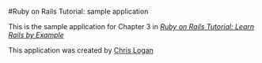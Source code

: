 #Ruby on Rails Tutorial: sample application

This is the sample application for Chapter 3 in
[*Ruby on Rails Tutorial: Learn Rails by Example*](http://railstutorial.org/)

This application was created by [Chris Logan](chrs.lgn@gmail.com)
